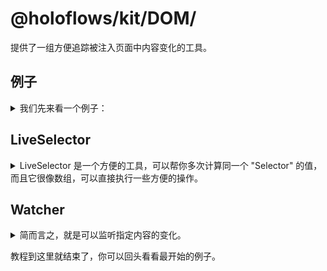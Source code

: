 # @holoflows/kit/DOM/

提供了一组方便追踪被注入页面中内容变化的工具。

## <a id="example">例子</a>

<details>
    <summary>
    我们先来看一个例子：
    </summary>

假设被注入页面是由 React 生成的机票价格页面，它会动态刷新。你想在每张机票的价格后面加上它的美元价格。

```ts
import { LiveSelector, MutationObserverWatcher } from '@holoflows/kit/DOM'

const price = new LiveSelector()
    // 选择所有的 .ticket-row
    .querySelector<HTMLDivElement>('.ticket-row')
    // 排除那些没有欧元符号的行
    .filter(x => x.innerText.match('€'))
    // 把每个元素映射成它里面的 .price
    .map(x => x.querySelector('.price'))

function EuroToUSD(x: number) {
    return x * 1.13
}

new MutationObserverWatcher(price, document.querySelector('#main'))
    .useForeach((node, key, meta) => {
        const addPrice = () => (meta.after.innerText = '$' + EuroToUSD(parseInt(node.innerText)))
        addPrice()
        return {
            onNodeMutation: addPrice,
        }
    })
    .startWatch()
```

大功告成，每当有新机票出现，就会自动在后面加上一个美元价格！不过慢点，我还没搞懂！

上面是一个常规的用法，展示了 @holoflows/kit 的简洁与强大之处。

看完了下面的文档再来回头看看上面这段例子，你就能明白了！

</details>

## <a id="example-liveselector">LiveSelector</a>

<details>
一切都要从 LiveSelector 开始……

<summary>
LiveSelector 是一个方便的工具，可以帮你多次计算同一个 "Selector" 的值，而且它很像数组，可以直接执行一些方便的操作。
</summary>

```ts
const ls = new LiveSelector()
ls.querySelectorAll('a') // 选择所有的 a
ls.filter(x => x.href.startsWith('https://')) // 去掉所有不以 https:// 开头的链接
ls.map(x => x.href) // 把 HTMLAnchorElement[] 映射成 string[]

ls.evaluate() // 返回当前页面上所有的链接列表
setTimeout(() => {
    ls.evaluate() // 可以多次调用！每次都会返回页面上最新的符合 LiveSelector 的结果！
})
```

关于 LiveSelector 的完整用法，参见 [LiveSelector 的文档](../../api-documents/kit.liveselector.md)。

那么 `MutationObserverWatcher` 又是什么？

</details>

## <a id="example-watcher">Watcher</a>

<details>
Watcher 可以根据某些特定的条件自动执行 `LiveSelector` 的 `evaluate()`，然后通过比较两次列表的变化通知你 LiveSelector 发生了哪些更改。
<summary>
简而言之，就是可以监听指定内容的变化。
</summary>
Watcher 有以下几种：

-   MutationObserverWatcher (使用 [MutationObserver](https://mdn.io/MutationObserver))
-   IntervalWatcher (使用 [setInterval](https://mdn.io/setInterval))
-   EventWatcher (手动触发)

所有 Watcher 的使用方法都是一样的：

-   要让 Watcher 开始监听网页变化，你都需要调用 `startWatch()`
-   要停止 Watcher，需要 `stopWatch()`

一般情况下，Watcher 关注的都是 DOM 的变化，如果你希望关注其他内容的变化，Watcher 提供了 `onAdd` `onRemove` 等的事件，具体请参阅[Watcher 的文档](#doc-watchers)。

### <a id="example-watcher-useforeach">`useForeach`</a>

这是我们来关注 DOM 变化的主要办法。如果你了解 React hooks 的话，这个和那个很像。

简单的说，一个完整的 `useForeach` 调用是这样的

```ts
.useForeach((node, key, meta) => {
    // 这里的代码会在 **每次** 有一个新的 元素 E 进入列表的时候调用。以下是传入的参数：
    node // 是一种叫 DOMProxy 的对象
    meta.before // 是一个 <span> 始终指向 E 的前面
    meta.after // 是一个 <span> 始终指向 E 的后面
    meta.current // 它就是 node（第一个参数），它始终指向 E，就算 E 换了，它的引用也会自动"更新"（事实并非如此，请参见 DOMProxy 的文档）

    key // 用过 React, Vue 或者 Angular 吗？在渲染列表的时候它们都会要求你提供 key 以保证复用。这就和那个差不多。

    meta.realCurrent // 有时候你就是想访问真实的 DOM 元素，那就用它吧。

    return {
        onRemove(old) {
            // 如果 E 从文档里消失了……
            // 你需要做的善后工作……
            // 类似于 React.useEffect(() => { return 这里返回的函数 })
        },
        onNodeMutation() {
            // 如果 key 没变，E 也没变
            // 只是 E 内部发生了变化的话，这里会被通知到
            // 比如 node.current 里面新插入了一个元素
        },
        onTargetChanged(newNode, oldNode) {
            // 如果 key 没变，但是 key 指向的 E 变了的话
            // oldNode 是变化前指向的元素，newNode 是变化后指向的新元素
            // 注意，node.current 始终指向 newNode，所以很多事情你不必手动处理
        },
    }
})
```

> Tips: 如果你始终只关心 `LiveSelector` 选中的第一个元素的话，这里有个捷径！`Watcher#firstDOMProxy` 是一个始终指向第一个元素的 `DOMProxy`！

[Watcher 的文档](#doc-watchers)

</details>

教程到这里就结束了，你可以回头看看最开始的例子。
